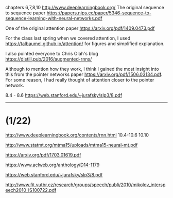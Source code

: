 chapters 6,7,8,10 http://www.deeplearningbook.org/
The original sequence to sequence paper https://papers.nips.cc/paper/5346-sequence-to-sequence-learning-with-neural-networks.pdf

One of the original attention paper https://arxiv.org/pdf/1409.0473.pdf

For the class last spring when we covered attention, I used https://talbaumel.github.io/attention/ for figures and simplified explanation.

I also pointed everyone to Chris Olah's blog https://distill.pub/2016/augmented-rnns/

Although to mention how they work, I think I gained the most insight into this from the pointer networks paper https://arxiv.org/pdf/1506.03134.pdf. For some reason, I had really thought of attention closer to the pointer network. 


8.4 - 8.6 https://web.stanford.edu/~jurafsky/slp3/8.pdf 

---
# (1/22)

http://www.deeplearningbook.org/contents/rnn.html 10.4-10.6 10.10

http://www.statmt.org/mtma15/uploads/mtma15-neural-mt.pdf

https://arxiv.org/pdf/1703.01619.pdf

https://www.aclweb.org/anthology/D14-1179

https://web.stanford.edu/~jurafsky/slp3/8.pdf

http://www.fit.vutbr.cz/research/groups/speech/publi/2010/mikolov_interspeech2010_IS100722.pdf
